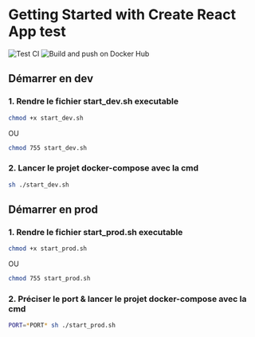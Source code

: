 # Getting Started with Create React App test

![Test CI](https://github.com/213OGD/213OGD-React/workflows/Test%20CI/badge.svg?branch=dev)
![Build and push on Docker Hub](https://github.com/213OGD/213OGD-React/workflows/Build%20and%20push%20on%20Docker%20Hub/badge.svg?branch=dev)

## Démarrer en dev

### 1. Rendre le fichier start_dev.sh executable

```sh 
chmod +x start_dev.sh
```
OU
```sh 
chmod 755 start_dev.sh
``` 

### 2. Lancer le projet docker-compose avec la cmd

```sh
sh ./start_dev.sh
```

## Démarrer en prod

### 1. Rendre le fichier start_prod.sh executable

```sh 
chmod +x start_prod.sh
```
OU
```sh 
chmod 755 start_prod.sh
``` 

### 2. Préciser le port & lancer le projet docker-compose avec la cmd

```sh
PORT=*PORT* sh ./start_prod.sh
```
